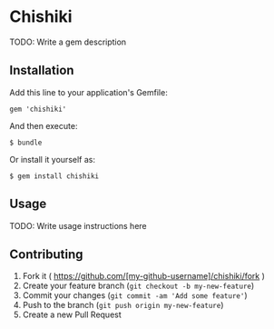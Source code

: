 # Chishiki

TODO: Write a gem description

## Installation

Add this line to your application's Gemfile:

    gem 'chishiki'

And then execute:

    $ bundle

Or install it yourself as:

    $ gem install chishiki

## Usage

TODO: Write usage instructions here

## Contributing

1. Fork it ( https://github.com/[my-github-username]/chishiki/fork )
2. Create your feature branch (`git checkout -b my-new-feature`)
3. Commit your changes (`git commit -am 'Add some feature'`)
4. Push to the branch (`git push origin my-new-feature`)
5. Create a new Pull Request
